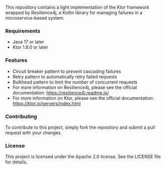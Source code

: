 This repository contains a light implementation of the Ktor framework wrapped by Resilience4j, a Kotlin library for managing failures in a microservice-based system.

### Requirements
- Java 17 or later
- Ktor 1.8.0 or later

### Features
- Circuit breaker pattern to prevent cascading failures
- Retry pattern to automatically retry failed requests
- Bulkhead pattern to limit the number of concurrent requests
- For more information on Resilience4j, please see the official documentation: https://resilience4j.readme.io/
- For more information on Ktor, please see the official documentation: https://ktor.io/servers/index.html

### Contributing
To contribute to this project, simply fork the repository and submit a pull request with your changes.

### License
This project is licensed under the Apache 2.0 license. See the LICENSE file for details.